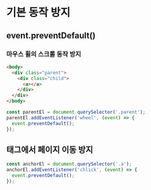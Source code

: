 # 기본 동작 방지

## event.preventDefault()

### 마우스 휠의 스크롤 동작 방지

```HTML
<body>
  <div class="parent">
    <div class="child">
      <a></a>
    </div>
  </div>
</body>
```

```javascript
const parentEl = document.querySelector('.parent');
parentEl.addEventListener('wheel', (event) => {
  event.preventDefault();
});
```

## <a> 태그에서 페이지 이동 방지

```javascript
const anchorEl = document.querySelector('.a');
anchorEl.addEventListener('chlick', (event) => {
  event.preventDefault();
});
```
